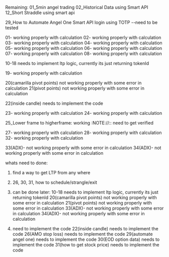 Remaining:
01_5min angel trading
02_Historical Data using Smart API
12_Short Straddle using smart api

29_How to Automate Angel One Smart API login using TOTP --need to be tested

01- working properly with calculation
02- working properly with calculation
03- working properly with calculation
04- working properly with calculation
05- working properly with calculation
06- working properly with calculation
07- working properly with calculation
08- working properly with calculation

10-18 needs to implement ltp logic, currently its just returning tokenId

19- working properly with calculation

20(camarilla pivot points) not working properly with some error in calculation
21(pivot points) not working properly with some error in calculation

22(inside candle) needs to implement the code

23- working properly with calculation
24- working properly with calculation

25_Lower frame to higherframe: working :NOTE://:: need to get verified

27- working properly with calculation
28- working properly with calculation
32- working properly with calculation

33(ADX)- not working properly with some error in calculation
34(ADX)- not working properly with some error in calculation

whats need to done:

1. find a way to get LTP from any where
2. 26, 30, 31, how to schedule/strangle/exit

3. can be done later:
   10-18 needs to implement ltp logic, currently its just returning tokenId
   20(camarilla pivot points) not working properly with some error in calculation
   21(pivot points) not working properly with some error in calculation
   33(ADX)- not working properly with some error in calculation
   34(ADX)- not working properly with some error in calculation

4. need to implement the code
   22(inside candle) needs to implement the code
   26(AMO stop loss) needs to implement the code
   29(automate angel one) needs to implement the code
   30(EOD option data) needs to implement the code
   31(how to get stock price) needs to implement the code
